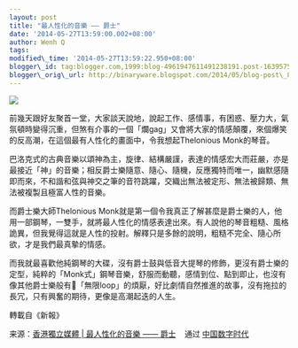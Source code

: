 ```yaml
--- 
layout: post 
title: "最人性化的音樂 —— 爵士" 
date: '2014-05-27T13:59:00.002+08:00' 
author: Wenh Q
tags:
modified\_time: '2014-05-27T13:59:22.950+08:00' 
blogger\_id: tag:blogger.com,1999:blog-4961947611491238191.post-1639575828351387394
blogger\_orig\_url: http://binaryware.blogspot.com/2014/05/blog-post\_8363.html
---
```

![](https://images-blogger-opensocial.googleusercontent.com/gadgets/proxy?url=http%3A%2F%2Fwww.inmediahk.net%2Ffiles%2Fcolumn_images%2F20140521000212_4921.jpg%3F1401157800&container=blogger&gadget=a&rewriteMime=image%2F*)



前幾天跟好友聚首一堂，大家談天說地，說起工作、感情事，有困惑、壓力大，氣氛頓時變得沉重，但煞有介事的一個「爛gag」又會將大家的情感顛覆，來個爆笑的反高潮，在這個最有人性化的畫面中，令我想起Thelonious
Monk的琴音。



巴洛克式的古典音樂以頌神為主，旋律、結構嚴謹，表達的情感宏大而莊嚴，亦是最接近「神」的音樂；相反爵士樂隨意、隨心、隨機，反應獨特而唯一，幽默感隨即而來，不和諧和弦與神交之筆的音符跳躍，交織出無法被定形、無法被歸類、無法被複製且極富人性的音樂。



而爵士樂大師Thelonious
Monk就是第一個令我真正了解甚麼是爵士樂的人，他用一部鋼琴，一雙手，就將最人性化的情感表達出來。有人說他的琴音粗糙、風格詭異，但我覺得這就是人性的投射。解釋只是多餘的說明，粗糙不完全、隨心所欲，才是我們最真摰的情感。



而我就最喜歡他純鋼琴的大碟，沒有爵士鼓與低音大提琴的修飾，更沒有爵士樂的定型，純粹的「Monk式」鋼琴音樂，舒服而動聽，感情到位、點到即止，也沒有像其他爵士樂般有「無限loop」的煩厭，好比劇情自然推進的故事，沒有拖拉的長冗，只有興奮的期待，更像是高潮起迭的人生。



轉載自《新報》
<div>




</div>

<div>

来源：[香港獨立媒體 | 最人性化的音樂 ——
爵士](http://chinadigitaltimes.net/chinese/2014/05/%E9%A6%99%E6%B8%AF%E7%8D%A8%E7%AB%8B%E5%AA%92%E9%AB%94-%E6%9C%80%E4%BA%BA%E6%80%A7%E5%8C%96%E7%9A%84%E9%9F%B3%E6%A8%82-%E7%88%B5%E5%A3%AB/) 
  通过 [中国数字时代](http://chinadigitaltimes.net/chinese)

</div>
